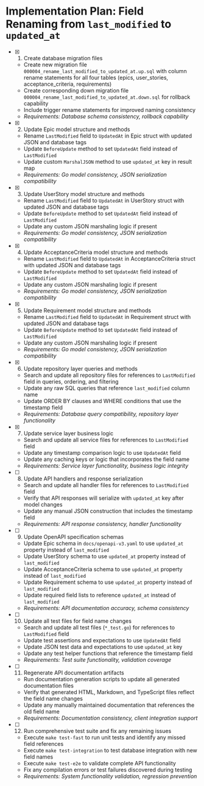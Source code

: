 # Implementation Plan: Field Renaming from `last_modified` to `updated_at`

- [x] 1. Create database migration files
  - Create new migration file `000004_rename_last_modified_to_updated_at.up.sql` with column rename statements for all four tables (epics, user_stories, acceptance_criteria, requirements)
  - Create corresponding down migration file `000004_rename_last_modified_to_updated_at.down.sql` for rollback capability
  - Include trigger rename statements for improved naming consistency
  - _Requirements: Database schema consistency, rollback capability_

- [x] 2. Update Epic model structure and methods
  - Rename `LastModified` field to `UpdatedAt` in Epic struct with updated JSON and database tags
  - Update `BeforeUpdate` method to set `UpdatedAt` field instead of `LastModified`
  - Update custom `MarshalJSON` method to use `updated_at` key in result map
  - _Requirements: Go model consistency, JSON serialization compatibility_

- [x] 3. Update UserStory model structure and methods
  - Rename `LastModified` field to `UpdatedAt` in UserStory struct with updated JSON and database tags
  - Update `BeforeUpdate` method to set `UpdatedAt` field instead of `LastModified`
  - Update any custom JSON marshaling logic if present
  - _Requirements: Go model consistency, JSON serialization compatibility_

- [x] 4. Update AcceptanceCriteria model structure and methods
  - Rename `LastModified` field to `UpdatedAt` in AcceptanceCriteria struct with updated JSON and database tags
  - Update `BeforeUpdate` method to set `UpdatedAt` field instead of `LastModified`
  - Update any custom JSON marshaling logic if present
  - _Requirements: Go model consistency, JSON serialization compatibility_

- [x] 5. Update Requirement model structure and methods
  - Rename `LastModified` field to `UpdatedAt` in Requirement struct with updated JSON and database tags
  - Update `BeforeUpdate` method to set `UpdatedAt` field instead of `LastModified`
  - Update any custom JSON marshaling logic if present
  - _Requirements: Go model consistency, JSON serialization compatibility_

- [x] 6. Update repository layer queries and methods
  - Search and update all repository files for references to `LastModified` field in queries, ordering, and filtering
  - Update any raw SQL queries that reference `last_modified` column name
  - Update ORDER BY clauses and WHERE conditions that use the timestamp field
  - _Requirements: Database query compatibility, repository layer functionality_

- [x] 7. Update service layer business logic
  - Search and update all service files for references to `LastModified` field
  - Update any timestamp comparison logic to use `UpdatedAt` field
  - Update any caching keys or logic that incorporates the field name
  - _Requirements: Service layer functionality, business logic integrity_

- [ ] 8. Update API handlers and response serialization
  - Search and update all handler files for references to `LastModified` field
  - Verify that API responses will serialize with `updated_at` key after model changes
  - Update any manual JSON construction that includes the timestamp field
  - _Requirements: API response consistency, handler functionality_

- [ ] 9. Update OpenAPI specification schemas
  - Update Epic schema in `docs/openapi-v3.yaml` to use `updated_at` property instead of `last_modified`
  - Update UserStory schema to use `updated_at` property instead of `last_modified`
  - Update AcceptanceCriteria schema to use `updated_at` property instead of `last_modified`
  - Update Requirement schema to use `updated_at` property instead of `last_modified`
  - Update required field lists to reference `updated_at` instead of `last_modified`
  - _Requirements: API documentation accuracy, schema consistency_

- [ ] 10. Update all test files for field name changes
  - Search and update all test files (`*_test.go`) for references to `LastModified` field
  - Update test assertions and expectations to use `UpdatedAt` field
  - Update JSON test data and expectations to use `updated_at` key
  - Update any test helper functions that reference the timestamp field
  - _Requirements: Test suite functionality, validation coverage_

- [ ] 11. Regenerate API documentation artifacts
  - Run documentation generation scripts to update all generated documentation files
  - Verify that generated HTML, Markdown, and TypeScript files reflect the field name changes
  - Update any manually maintained documentation that references the old field name
  - _Requirements: Documentation consistency, client integration support_

- [ ] 12. Run comprehensive test suite and fix any remaining issues
  - Execute `make test-fast` to run unit tests and identify any missed field references
  - Execute `make test-integration` to test database integration with new field names
  - Execute `make test-e2e` to validate complete API functionality
  - Fix any compilation errors or test failures discovered during testing
  - _Requirements: System functionality validation, regression prevention_